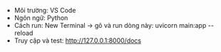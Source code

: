 - Môi trường: VS Code
- Ngôn ngữ: Python
- Cách run: New Terminal -> gõ và run dòng này: uvicorn main:app --reload
- Truy cập và test: http://127.0.0.1:8000/docs
